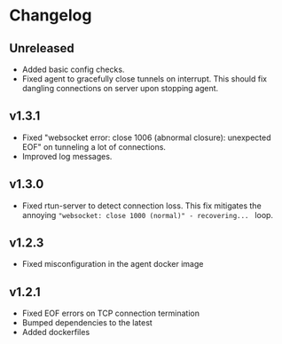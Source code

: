 # Changelog

## Unreleased

- Added basic config checks.
- Fixed agent to gracefully close tunnels on interrupt. This should fix
  dangling connections on server upon stopping agent.

## v1.3.1

- Fixed "websocket error: close 1006 (abnormal closure): unexpected EOF" on
  tunneling a lot of connections.
- Improved log messages.

## v1.3.0

- Fixed rtun-server to detect connection loss. This fix mitigates the annoying
  `"websocket: close 1000 (normal)" - recovering... ` loop.

## v1.2.3

- Fixed misconfiguration in the agent docker image

## v1.2.1

- Fixed EOF errors on TCP connection termination
- Bumped dependencies to the latest
- Added dockerfiles
